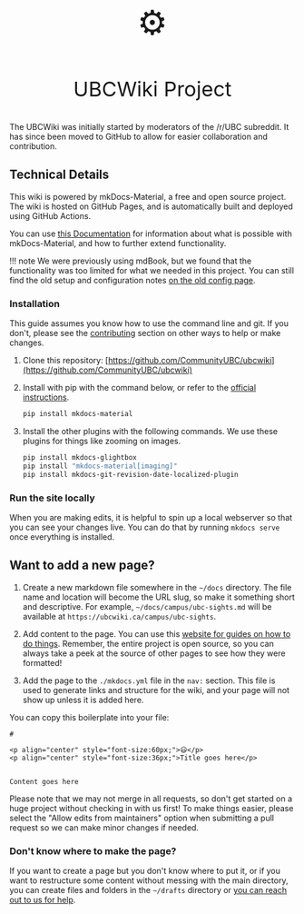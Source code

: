 #

<p align="center" style="font-size:60px;">⚙️</p>
<p align="center" style="font-size:36px;">UBCWiki Project</p>

The UBCWiki was initially started by moderators of the /r/UBC subreddit. It has since been moved to GitHub to allow for easier collaboration and contribution.

## Technical Details

This wiki is powered by mkDocs-Material, a free and open source project. The wiki is hosted on GitHub Pages, and is automatically built and deployed using GitHub Actions.

You can use [this Documentation](https://squidfunk.github.io/mkdocs-material/getting-started/) for information about what is possible with mkDocs-Material, and how to further extend functionality.

!!! note
    We were previously using mdBook, but we found that the functionality was too limited for what we needed in this project. You can still find the old setup and configuration notes [on the old config page](./mdBook-config.md).

### Installation

This guide assumes you know how to use the command line and git. If you don't, please see the [contributing](../index.md#contributing) section on other ways to help or make changes.

1. Clone this repository: [https://github.com/CommunityUBC/ubcwiki](https://github.com/CommunityUBC/ubcwiki)
2. Install with pip with the command below, or refer to the [official instructions](https://squidfunk.github.io/mkdocs-material/getting-started/).


    ``` bash
    pip install mkdocs-material
    ```

3. Install the other plugins with the following commands. We use these plugins for things like zooming on images.

    ``` bash
    pip install mkdocs-glightbox
    pip install "mkdocs-material[imaging]"
    pip install mkdocs-git-revision-date-localized-plugin
    ```

    <!-- NOTE:  mkdocs-git-revision-date-localized-plugin is a third party plugin from https://github.com/timvink/mkdocs-git-revision-date-localized-plugin -->

### Run the site locally

When you are making edits, it is helpful to spin up a local webserver so that you can see your changes live. You can do that by running `mkdocs serve` once everything is installed.

## Want to add a new page?

1. Create a new markdown file somewhere in the `~/docs` directory. The file name and location will become the URL slug, so make it something short and descriptive. For example, `~/docs/campus/ubc-sights.md` will be available at `https://ubcwiki.ca/campus/ubc-sights`.

2. Add content to the page. You can use this [website for guides on how to do things](https://squidfunk.github.io/mkdocs-material/reference/). Remember, the entire project is open source, so you can always take a peek at the source of other pages to see how they were formatted!

3. Add the page to the `./mkdocs.yml` file in the `nav:` section. This file is used to generate links and structure for the wiki, and your page will not show up unless it is added here.

You can copy this boilerplate into your file:

```
# 

<p align="center" style="font-size:60px;">😃</p>
<p align="center" style="font-size:36px;">Title goes here</p>


Content goes here
```

Please note that we may not merge in all requests, so don't get started on a huge project without checking in with us first! To make things easier, please select the "Allow edits from maintainers" option when submitting a pull request so we can make minor changes if needed.


### Don't know where to make the page?

If you want to create a page but you don't know where to put it, or if you want to restructure some content without messing with the main directory, you can create files and folders in the `~/drafts` directory or [you can reach out to us for help](../index.md#contributing). 